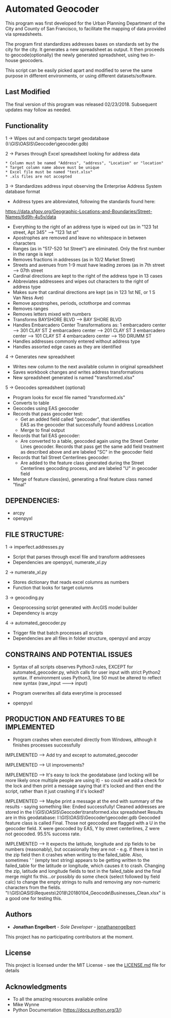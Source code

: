 # Automated Geocoder

This program was first developed for the Urban Planning Department of the City and County of San Francisco, to facilitate the mapping of data provided via spreadsheets.

The program first standardizes addresses bases on standards set by the city for the city. It generates a new spreadsheet as output. It then proceeds to geocode(optionally) the newly generated spreadsheet, using two in-house geocoders.

This script can be easily picked apart and modified to serve the same purpose in different environments, or using different datasets/software.


## Last Modified

The final version of this program was released 02/23/2018.
Subsequent updates may follow as needed.

## Functionality

1 -> Wipes out and compacts target geodatabase (I:\GIS\OASIS\Geocoder\geocoder.gdb)


2 -> Parses through Excel spreadsheet looking for address data

	* Column must be named "Address", "address", "Location" or "location"
	* Target column name above must be unique
	* Excel file must be named "test.xlsx"
	* .xls files are not accepted

3 -> Standardizes address input observing the Enterprise Address System database format

 * Address types are abbreviated, following the standards found here:

 https://data.sfgov.org/Geographic-Locations-and-Boundaries/Street-Names/6d9h-4u5v/data

 * Everything to the right of an address type is wiped out (as in
     "123 1st street, Apt 345"  --> "123 1st st"
 * Apostrophes are removed and leave no whitespace in between characters
 * Ranges (as in "517-520 1st Street") are eliminated. Only the first
   number in the range is kept
 * Removes fractions in addresses (as in 10/2 Market Street)
 * Streets and avenues from 1-9 must have leading zeroes (as in
   7th street --> 07th street
 * Cardinal directions are kept to the right of the address type in 13
   cases
 * Abbreviates addressees and wipes out characters to the right of
     address type
 * Makes sure that cardinal directions are kept (as in 123 1st NE, or 1 S     
   Van Ness Ave)
 * Remove apostrophes, periods, octothorpe and commas
 * Removes ranges
 * Removes letters mixed with numbers
 * Transforms BAYSHORE BLVD --> BAY SHORE BLVD
 * Handles Embarcadero Center Transformations as:
      1 embarcadero center --> 301 CLAY ST
      2 embarcadero center --> 201 CLAY ST
      3 embarcadero center --> 101 CLAY ST
      4 embarcadero center --> 150 DRUMM ST
 * Handles addresses commonly entered without address type
 * Handles assorted edge cases as they are identified

4 -> Generates new spreadsheet

* Writes new column to the next available column in original spreadsheet
* Saves workbook changes and writes address transformations
* New spreadsheet generated is named "transformed.xlsx"

5 -> Geocodes spreadsheet (optional)

* Program looks for excel file named "transformed.xls"
* Converts to table
* Geocodes using EAS geocoder
* Records that pass geocoder test:
  - Get an added field called "geocoder", that identifies  
    EAS as the geocoder that successfully found address Location
  - Merge to final output
* Records that fail EAS geocoder:
  - Are converted to a table, geocoded again using the Street Center Lines
    geocoder. Records that pass get the same add field treatment as described above
    and are labeled "SC" in the geocoder field
* Records that fail Street Centerlines geocoder:
   - Are added to the feature class generated during the Street Centerlines
     geocoding process, and are labeled "U" in geocoder field
* Merge of feature class(es), generating a final feature class named "final"


## DEPENDENCIES:

  * arcpy
  * openpyxl


## FILE STRUCTURE:

1 -> imperfect.addresses.py

  * Script that parses through excel file and transform addressees
  * Dependencies are openpyxl, numerate_xl.py

2 -> numerate_xl.py

  * Stores dictionary that reads excel columns as numbers
  * Function that looks for target columns

3 -> geocoding.py

  * Geoprocessing script generated with ArcGIS model builder
  * Dependency is arcpy

4 -> automated_geocoder.py

  * Trigger file that batch processes all scripts
  * Dependencies are all files in folder structure, openpyxl and arcpy


## CONSTRAINS AND POTENTIAL ISSUES

* Syntax of all scripts observes Python3 rules, EXCEPT for
  automated_geocoder.py, which calls for user input with strict Python2
  syntax. If environment uses Python3, line 50 must be altered to reflect
  new syntax (raw_input ---> input)

* Program overwrites all data everytime is processed

* openpyxl



## PRODUCTION AND FEATURES TO BE IMPLEMENTED

* Program crashes when executed directly from Windows, although it finishes
  processes successfully

IMPLEMENTED --> Add try and except to automated_geocoder

IMPLEMENTED --> UI improvements?

IMPLEMENTED --> It's easy to lock the geodatabase (and locking will be more
                likely once multiple people are using it) - so could we add
                a check for the lock and then print a message saying that it's
                locked and then end the script, rather than it just crashing
                if it's locked?


IMPLEMENTED -->  Maybe print a message at the end with summary of the results -
                 saying something like:
                 Ended successfully!
     		 Cleaned addresses are stored in the I:\GIS\OASIS\Geocoder\transformed.xlsx spreadsheet
	         Results are in this geodatabase: I:\GIS\OASIS\Geocoder\geocoder.gdb
	         Geocoded feature class is called Final. Those not geocoded are flagged with a U in the geocoder field.
 	         X were geocoded by EAS, Y by street centerlines, Z were not geocoded.   95.5% success rate.


IMPLEMENTED -->  It expects the latitude, longitude and zip fields to be numbers (reasonably), but occasionally they are not -
   		 e.g. if there is text in the zip field then it crashes when writing to the failed_table.  Also, sometimes ' '
	         (empty text string) appears to be getting written to the failed_table for the latitude or longitude, which
	         causes it to crash.  Changing the zip, latitude and longitude fields to text in the failed_table and the final merge
	         might fix this...or possibly do some check (select followed by field calc) to change the empty strings to nulls and
	         removing any non-numeric characters from the fields.  
 	         "I:\GIS\OASIS\Requests\2018\20180104_Geocode\Businesses_Clean.xlsx" is a good one for testing this.

## Authors

* **Jonathan Engelbert** - *Sole Developer* - [jonathanengelbert](https://github.com/jonathanengelbert/)

This project has no participating contributors at the moment.

## License

This project is licensed under the MIT License - see the [LICENSE.md](LICENSE.md) file for details

## Acknowledgments

* To all the amazing resources available online
* Mike Wynne
* Python Documentation (https://docs.python.org/3/)
